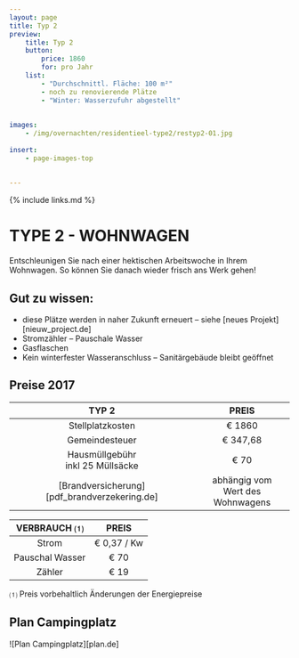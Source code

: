 ```yaml
---
layout: page
title: Typ 2
preview: 
    title: Typ 2
    button:
        price: 1860
        for: pro Jahr
    list:
        - "Durchschnittl. Fläche: 100 m²"
        - noch zu renovierende Plätze
        - "Winter: Wasserzufuhr abgestellt"
        
        
images:
    - /img/overnachten/residentieel-type2/restyp2-01.jpg
    
insert:
    - page-images-top
    
    
---
```


{% include links.md %}

# TYPE 2 - WOHNWAGEN 

Entschleunigen Sie nach einer hektischen Arbeitswoche in Ihrem Wohnwagen. So können Sie danach wieder frisch ans Werk gehen!


## Gut zu wissen:

- diese Plätze werden in naher Zukunft erneuert – siehe [neues Projekt][nieuw_project.de]
- Stromzähler – Pauschale Wasser
- Gasflaschen
- Kein winterfester Wasseranschluss – Sanitärgebäude bleibt geöffnet


## Preise 2017

TYP 2                                         |PREIS                               |
:---------------------------------------------:|:----------------------------------:|
Stellplatzkosten                         | € 1860         
Gemeindesteuer                                   | € 347,68 
Hausmüllgebühr<br>inkl 25 Müllsäcke<br>         | € 70   
 [Brandversicherung][pdf_brandverzekering.de]   | abhängig vom <br>Wert des Wohnwagens

VERBRAUCH ⑴           |PREIS          |
:--------------------:|:-------------:|
Strom                 | € 0,37 / Kw        
Pauschal Wasser       | € 70 
Zähler                | € 19 

⑴ Preis vorbehaltlich Änderungen der Energiepreise

## Plan Campingplatz

![Plan Campingplatz][plan.de]
